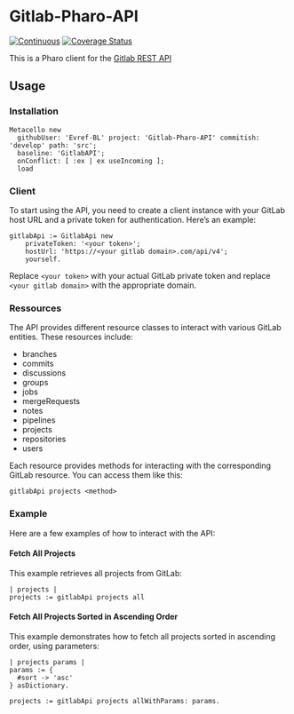 # Gitlab-Pharo-API

[![Continuous](https://github.com/Evref-BL/Gitlab-Pharo-API/actions/workflows/continuous.yml/badge.svg)](https://github.com/Evref-BL/Gitlab-Pharo-API/actions/workflows/continuous.yml)
[![Coverage Status](https://coveralls.io/repos/github/Evref-BL/Gitlab-Pharo-API/badge.svg?branch=ci-add-coverage)](https://coveralls.io/github/Evref-BL/Gitlab-Pharo-API?branch=develop)

This is a Pharo client for the [Gitlab REST API](https://docs.gitlab.com/ee/api/rest/)

## Usage

### Installation

```st
Metacello new
  githubUser: 'Evref-BL' project: 'Gitlab-Pharo-API' commitish: 'develop' path: 'src';
  baseline: 'GitlabAPI';
  onConflict: [ :ex | ex useIncoming ];
  load
```

### Client

To start using the API, you need to create a client instance with your GitLab host URL and a private token for authentication. Here’s an example:

```st
gitlabApi := GitlabApi new
	privateToken: '<your token>';
	hostUrl: 'https://<your gitlab domain>.com/api/v4';
	yourself.
```

Replace `<your token>` with your actual GitLab private token and replace `<your gitlab domain>` with the appropriate domain.

### Ressources

The API provides different resource classes to interact with various GitLab entities. These resources include:

- branches
- commits
- discussions
- groups
- jobs
- mergeRequests
- notes
- pipelines
- projects
- repositories
- users

Each resource provides methods for interacting with the corresponding GitLab resource. You can access them like this:

```st
gitlabApi projects <method>
```

### Example

Here are a few examples of how to interact with the API:

#### Fetch All Projects

This example retrieves all projects from GitLab:

```st
| projects |
projects := gitlabApi projects all
```

#### Fetch All Projects Sorted in Ascending Order

This example demonstrates how to fetch all projects sorted in ascending order, using parameters:

```st
| projects params |
params := {
  #sort -> 'asc'
} asDictionary.

projects := gitlabApi projects allWithParams: params.
```
